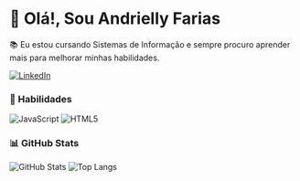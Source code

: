 
# 👋 Olá!, Sou Andrielly Farias
📚 Eu estou cursando Sistemas de Informação e sempre procuro aprender mais para melhorar minhas habilidades.

[![LinkedIn](https://img.shields.io/badge/LinkedIn-000?style=for-the-badge&logo=linkedin&logoColor=0E76A8)](https://www.linkedin.com/in/andrifarias/)

### 🧠 Habilidades
![JavaScript](https://img.shields.io/badge/JavaScript-000?style=for-the-badge&logo=javascript)
![HTML5](https://img.shields.io/badge/HTML5-000?style=for-the-badge&logo=html5)


### 📊 GitHub Stats
![GitHub Stats](https://github-readme-stats.vercel.app/api?username=AndriFarias&theme=transparent&bg_color=000&border_color=30A3DC&show_icons=true&icon_color=30A3DC&title_color=6a00b0&text_color=FFF)
![Top Langs](https://github-readme-stats-git-masterrstaa-rickstaa.vercel.app/api/top-langs/?username=AndriFarias&layout=compact&bg_color=000&border_color=6a00b0&title_color=6a00b0&text_color=FFF)
